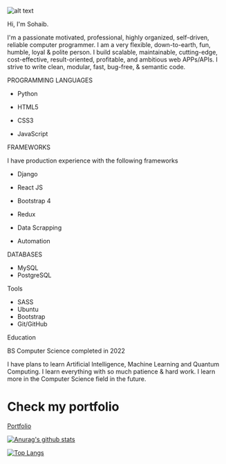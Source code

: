 ![alt text](https://images.pexels.com/photos/1779487/pexels-photo-1779487.jpeg?auto=compress&cs=tinysrgb&dpr=2&h=650&w=940)

Hi, I'm Sohaib.

I'm a passionate motivated, professional, highly organized, self-driven, reliable computer
programmer. I am a very flexible, down-to-earth, fun, humble, loyal & polite person. I build scalable,
maintainable, cutting-edge, cost-effective, result-oriented, profitable, and ambitious web APPs/APIs. I
strive to write clean, modular, fast, bug-free, & semantic code.

PROGRAMMING LANGUAGES

* Python

* HTML5

* CSS3

* JavaScript
 



FRAMEWORKS

I have production experience with the following frameworks

* Django

* React JS

* Bootstrap 4

* Redux

* Data Scrapping 

* Automation




DATABASES

  * MySQL
  * PostgreSQL

Tools

  * SASS 
  * Ubuntu
  * Bootstrap
  * Git/GitHub

Education

BS Computer Science completed in 2022

I have plans to learn Artificial Intelligence, Machine Learning and Quantum Computing. I learn everything with so much patience & hard work. I learn more in the Computer Science field in the future.
# Check my portfolio

[Portfolio](https://sohaib-ahmad01-github-io-ywlo.vercel.app/)

[![Anurag's github stats](https://github-readme-stats.vercel.app/api?username=SohaibAhmad01)](https://github.com/anuraghazra/github-readme-stats)

[![Top Langs](https://github-readme-stats.vercel.app/api/top-langs/?username=SohaibAhmad01)](https://github.com/anuraghazra/github-readme-stats)






